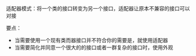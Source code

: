 适配器模式：将一个类的接口转变为另一个接口，适配器让原本不兼容的接口可以对接

要点：
- 当需要使用一个现有类而器接口并不符合你的需要是，就使用适配器
- 当需要简化并同意一个很大的的接口或者一群复杂的接口时，使用外观
